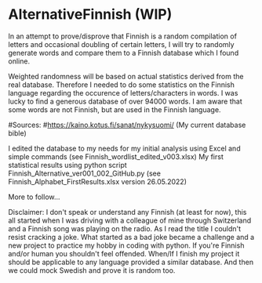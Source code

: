 # AlternativeFinnish (WIP)
In an attempt to prove/disprove that Finnish is a random compilation of letters and occasional doubling of certain letters, I will try to randomly generate words and compare them to a Finnish database which I found online.

Weighted randomness will be based on actual statistics derived from the real database. Therefore I needed to do some statistics on the Finnish language regarding the occurence of letters/characters in words. I was lucky to find a generous database of over 94000 words. I am aware that some words are not Finnish, but are used in the Finnish language.

#Sources:   #https://kaino.kotus.fi/sanat/nykysuomi/
            (My current database bible)

I edited the database to my needs for my initial analysis using Excel and simple commands (see Finnish_wordlist_edited_v003.xlsx)
My first statistical results using python script Finnish_Alternative_ver001_002_GitHub.py (see Finnish_Alphabet_FirstResults.xlsx version 26.05.2022)

More to follow...

Disclaimer: I don't speak or understand any Finnish (at least for now), this all started when I was driving with a colleague of mine through Switzerland and a Finnish song was playing on the radio. As I read the title I couldn't resist cracking a joke. What started as a bad joke became a challenge and a new project to practice my hobby in coding with python. If you're Finnish and/or human you shouldn't feel offended. When/If I finish my project it should be applicable to any language provided a similar database. And then we could mock Swedish and prove it is random too.
